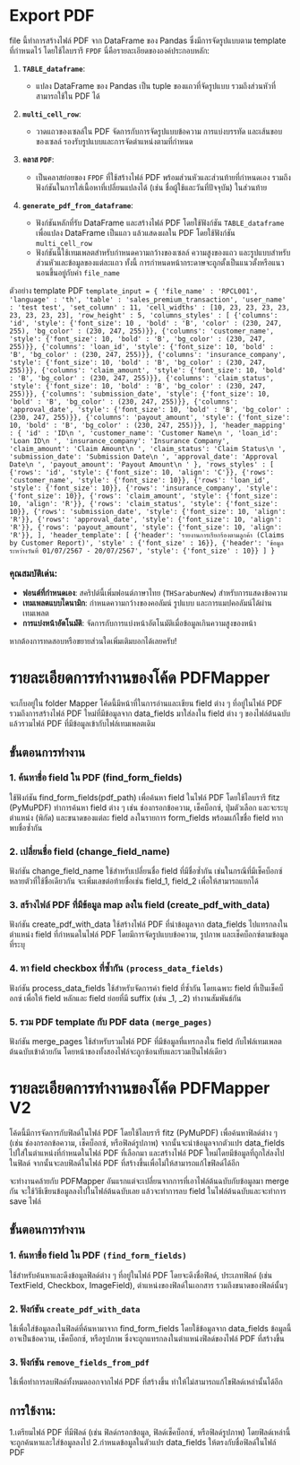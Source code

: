 # Export PDF
file นี้ทำการสร้างไฟล์ PDF จาก DataFrame ของ Pandas ซึ่งมีการจัดรูปแบบตาม template ที่กำหนดไว้ โดยใช้ไลบรารี `FPDF` นี่คือรายละเอียดขององค์ประกอบหลัก:

1. **`TABLE_dataframe`**:
   - แปลง DataFrame ของ Pandas เป็น tuple ของแถวที่จัดรูปแบบ รวมถึงส่วนหัวที่สามารถใช้ใน PDF ได้

2. **`multi_cell_row`**:
   - วาดแถวของเซลล์ใน PDF จัดการกับการจัดรูปแบบข้อความ การแบ่งบรรทัด และเส้นขอบของเซลล์ รองรับรูปแบบและการจัดตำแหน่งตามที่กำหนด

3. **คลาส `PDF`**:
   - เป็นคลาสย่อยของ `FPDF` ที่ใช้สร้างไฟล์ PDF พร้อมส่วนหัวและส่วนท้ายที่กำหนดเอง รวมถึงฟังก์ชันในการใส่เนื้อหาที่เปลี่ยนแปลงได้ (เช่น ชื่อผู้ใช้และวันที่ปัจจุบัน) ในส่วนท้าย

4. **`generate_pdf_from_dataframe`**:
   - ฟังก์ชันหลักที่รับ DataFrame และสร้างไฟล์ PDF โดยใช้ฟังก์ชัน `TABLE_dataframe` เพื่อแปลง DataFrame เป็นแถว แล้วแสดงผลใน PDF โดยใช้ฟังก์ชัน `multi_cell_row`
   - ฟังก์ชันนี้ใช้เทมเพลตสำหรับกำหนดความกว้างของเซลล์ ความสูงของแถว และรูปแบบสำหรับส่วนหัวและข้อมูลของแต่ละแถว ทั้งนี้ การกำหนดหน้ากระดาษจะถูกตั้งเป็นแนวตั้งหรือแนวนอนขึ้นอยู่กับค่า `file_name`

ตัวอย่าง template PDF
`template_input = {
            'file_name' : 'RPCL001',
            'language' : 'th',
            'table' : 'sales_premium_transaction',
            'user_name' : 'test test',
            'set_column' : 11,
            'cell_widths' : [10, 23, 23, 23, 23, 23, 23, 23, 23],
            'row_height' : 5,
            'columns_styles' : [
                {'columns': 'id', 'style': {'font_size': 10 , 'bold' : 'B', 'color' : (230, 247, 255), 'bg_color' : (230, 247, 255)}},
                {'columns': 'customer_name', 'style': {'font_size': 10, 'bold' : 'B', 'bg_color' : (230, 247, 255)}},
                {'columns': 'loan_id', 'style': {'font_size': 10, 'bold' : 'B', 'bg_color' : (230, 247, 255)}},
                {'columns': 'insurance_company', 'style': {'font_size': 10, 'bold' : 'B', 'bg_color' : (230, 247, 255)}},
                {'columns': 'claim_amount', 'style': {'font_size': 10, 'bold' : 'B', 'bg_color' : (230, 247, 255)}},
                {'columns': 'claim_status', 'style': {'font_size': 10, 'bold' : 'B', 'bg_color' : (230, 247, 255)}},
                {'columns': 'submission_date', 'style': {'font_size': 10, 'bold' : 'B', 'bg_color' : (230, 247, 255)}},
                {'columns': 'approval_date', 'style': {'font_size': 10, 'bold' : 'B', 'bg_color' : (230, 247, 255)}},
                {'columns': 'payout_amount', 'style': {'font_size': 10, 'bold' : 'B', 'bg_color' : (230, 247, 255)}},
            ],
            'header_mapping' : {
                'id' : 'ID\n ',
                'customer_name': 'Customer Name\n ',
                'loan_id': 'Loan ID\n ',
                'insurance_company': 'Insurance Company',
                'claim_amount': 'Claim Amount\n ',
                'claim_status': 'Claim Status\n ',
                'submission_date': 'Submission Date\n ',
                'approval_date': 'Approval Date\n ',
                'payout_amount': 'Payout Amount\n '
            },
            'rows_styles' : [
                {'rows': 'id', 'style': {'font_size': 10, 'align': 'C'}},
                {'rows': 'customer_name', 'style': {'font_size': 10}},
                {'rows': 'loan_id', 'style': {'font_size': 10}},
                {'rows': 'insurance_company', 'style': {'font_size': 10}},
                {'rows': 'claim_amount', 'style': {'font_size': 10, 'align': 'R'}},
                {'rows': 'claim_status', 'style': {'font_size': 10}},
                {'rows': 'submission_date', 'style': {'font_size': 10, 'align': 'R'}},
                {'rows': 'approval_date', 'style': {'font_size': 10, 'align': 'R'}},
                {'rows': 'payout_amount', 'style': {'font_size': 10, 'align': 'R'}},
            ],
            'header_template': [
                {'header': 'รายงานการเรียกร้องตามลูกค้า (Claims by Customer Report)', 'style' : {'font_size' : 16}},
                {'header': 'ข้อมูลระหว่างวันที่ 01/07/2567 - 20/07/2567', 'style': {'font_size' : 10}}
            ]
        }`
### คุณสมบัติเด่น:
- **ฟอนต์ที่กำหนดเอง**: สคริปต์นี้เพิ่มฟอนต์ภาษาไทย (`THSarabunNew`) สำหรับการแสดงข้อความ
- **เทมเพลตแบบไดนามิก**: กำหนดความกว้างของคอลัมน์ รูปแบบ และการแมปคอลัมน์ได้ผ่านเทมเพลต
- **การแบ่งหน้าอัตโนมัติ**: จัดการกับการแบ่งหน้าอัตโนมัติเมื่อข้อมูลเกินความสูงของหน้า

หากต้องการทดสอบหรือขยายส่วนใดเพิ่มเติมบอกได้เลยครับ!
# รายละเอียดการทำงานของโค้ด PDFMapper
จะเก็บอยู่ใน folder Mapper
โค้ดนี้มีหน้าที่ในการอ่านและเขียน field ต่าง ๆ ที่อยู่ในไฟล์ PDF รวมถึงการสร้างไฟล์ PDF ใหม่ที่มีข้อมูลจาก data_fields มาใส่ลงใน field ต่าง ๆ ของไฟล์ต้นฉบับ แล้วรวมไฟล์ PDF ที่มีข้อมูลเข้ากับไฟล์เทมเพลตเดิม
## ขั้นตอนการทำงาน
### 1. ค้นหาชื่อ field ใน PDF (find_form_fields)
ใช้ฟังก์ชัน find_form_fields(pdf_path) เพื่อค้นหา field ในไฟล์ PDF โดยใช้ไลบรารี fitz (PyMuPDF) ทำการค้นหา field ต่าง ๆ เช่น ช่องกรอกข้อความ, เช็คบ็อกซ์, ปุ่มตัวเลือก และจะระบุตำแหน่ง (พิกัด) และขนาดของแต่ละ field ลงในรายการ form_fields พร้อมแก้ไขชื่อ field หากพบชื่อซ้ำกัน
### 2. เปลี่ยนชื่อ field (change_field_name)
ฟังก์ชัน change_field_name ใช้สำหรับเปลี่ยนชื่อ field ที่มีชื่อซ้ำกัน เช่นในกรณีที่มีเช็คบ็อกซ์หลายตัวที่ใช้ชื่อเดียวกัน จะเพิ่มเลขต่อท้ายชื่อเช่น field_1, field_2 เพื่อให้สามารถแยกได้
### 3. สร้างไฟล์ PDF ที่มีข้อมูล map ลงใน field (create_pdf_with_data)
ฟังก์ชัน create_pdf_with_data ใช้สร้างไฟล์ PDF ที่นำข้อมูลจาก data_fields ไปแทรกลงในตำแหน่ง field ที่กำหนดในไฟล์ PDF โดยมีการจัดรูปแบบข้อความ, รูปภาพ และเช็คบ็อกซ์ตามข้อมูลที่ระบุ
### 4. หา field  checkbox ที่ซ้ำกัน `(process_data_fields)`
ฟังก์ชัน process_data_fields ใช้สำหรับจัดการค่า field ที่ซ้ำกัน โดยเฉพาะ field ที่เป็นเช็คบ็อกซ์ เพื่อให้ field หลักและ field ย่อยที่มี suffix (เช่น _1, _2) ทำงานสัมพันธ์กัน
### 5. รวม PDF template กับ PDF data `(merge_pages)`
ฟังก์ชัน merge_pages ใช้สำหรับรวมไฟล์ PDF ที่มีข้อมูลที่แทรกลงใน field กับไฟล์เทมเพลตต้นฉบับเข้าด้วยกัน โดยหน้าของทั้งสองไฟล์จะถูกซ้อนทับและรวมเป็นไฟล์เดียว

# รายละเอียดการทำงานของโค้ด PDFMapper V2
โค้ดนี้มีการจัดการกับฟิลด์ในไฟล์ PDF โดยใช้ไลบรารี fitz (PyMuPDF) เพื่อค้นหาฟิลด์ต่าง ๆ (เช่น ช่องกรอกข้อความ, เช็คบ็อกซ์, หรือฟิลด์รูปภาพ) จากนั้นจะนำข้อมูลจากตัวแปร data_fields ไปใส่ในตำแหน่งที่กำหนดในไฟล์ PDF ที่เลือกมา และสร้างไฟล์ PDF ใหม่โดยมีข้อมูลที่ถูกใส่ลงไปในฟิลด์ จากนั้นจะลบฟิลด์ในไฟล์ PDF ที่สร้างขึ้นเพื่อไม่ให้สามารถแก้ไขฟิลด์ได้อีก

จะทำงานคล้ายกับ PDFMapper อันแรกแต่จะเปลี่ยนจากการที่เอาไฟล์ต้นฉบับกับข้อมูลมา merge กัน จะใช้วิธีเขียนข้อมูลลงไปในไฟล์ต้นฉบับเลย แล้วจะทำการลบ field ในไฟล์ต้นฉบับและจะทำการ save ไฟล์
## ขั้นตอนการทำงาน
### 1. ค้นหาชื่อ field ใน PDF `(find_form_fields)`
ใช้สำหรับค้นหาและดึงข้อมูลฟิลด์ต่าง ๆ ที่อยู่ในไฟล์ PDF โดยจะดึงชื่อฟิลด์, ประเภทฟิลด์ (เช่น TextField, Checkbox, ImageField), ตำแหน่งของฟิลด์ในเอกสาร รวมถึงขนาดของฟิลด์นั้นๆ
### 2. ฟังก์ชัน `create_pdf_with_data`
ใช้เพื่อใส่ข้อมูลลงในฟิลด์ที่ค้นหามาจาก find_form_fields โดยใช้ข้อมูลจาก data_fields ข้อมูลนี้อาจเป็นข้อความ, เช็คบ็อกซ์, หรือรูปภาพ ซึ่งจะถูกแทรกลงในตำแหน่งฟิลด์ของไฟล์ PDF ที่สร้างขึ้น
### 3. ฟังก์ชัน `remove_fields_from_pdf`
ใช้เพื่อทำการลบฟิลด์ทั้งหมดออกจากไฟล์ PDF ที่สร้างขึ้น ทำให้ไม่สามารถแก้ไขฟิลด์เหล่านั้นได้อีก
## การใช้งาน:
1.เตรียมไฟล์ PDF ที่มีฟิลด์ (เช่น ฟิลด์กรอกข้อมูล, ฟิลด์เช็คบ็อกซ์, หรือฟิลด์รูปภาพ) โดยฟิลด์เหล่านี้จะถูกค้นหาและใส่ข้อมูลลงไป
2.กำหนดข้อมูลในตัวแปร data_fields ให้ตรงกับชื่อฟิลด์ในไฟล์ PDF
